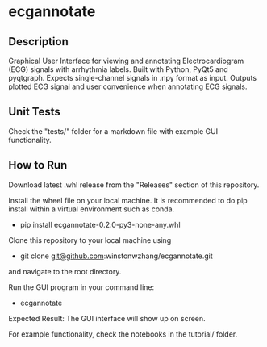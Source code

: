 # ecgannotate

## Description

Graphical User Interface for viewing and annotating Electrocardiogram (ECG) signals with arrhythmia labels. Built with Python, PyQt5 and pyqtgraph. Expects single-channel signals in .npy format as input. Outputs plotted ECG signal and user convenience when annotating ECG signals. 

## Unit Tests

Check the "tests/" folder for a markdown file with example GUI functionality.

## How to Run

Download latest .whl release from the "Releases" section of this repository.

Install the wheel file on your local machine. It is recommended to do pip install within a virtual environment such as conda.

- pip install ecgannotate-0.2.0-py3-none-any.whl

Clone this repository to your local machine using

- git clone git@github.com:winstonwzhang/ecgannotate.git

and navigate to the root directory.

Run the GUI program in your command line:

- ecgannotate

Expected Result: The GUI interface will show up on screen.

For example functionality, check the notebooks in the tutorial/ folder.
